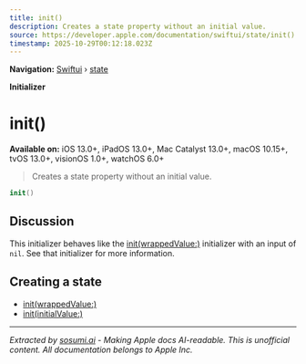 ```yaml
---
title: init()
description: Creates a state property without an initial value.
source: https://developer.apple.com/documentation/swiftui/state/init()
timestamp: 2025-10-29T00:12:18.023Z
---
```


**Navigation:** [Swiftui](/documentation/swiftui) › [state](/documentation/swiftui/state)

**Initializer**

# init()

**Available on:** iOS 13.0+, iPadOS 13.0+, Mac Catalyst 13.0+, macOS 10.15+, tvOS 13.0+, visionOS 1.0+, watchOS 6.0+

> Creates a state property without an initial value.

```swift
init()
```

## Discussion

This initializer behaves like the [init(wrappedValue:)](/documentation/swiftui/state/init(wrappedvalue:)) initializer with an input of `nil`. See that initializer for more information.

## Creating a state

- [init(wrappedValue:)](/documentation/swiftui/state/init(wrappedvalue:))
- [init(initialValue:)](/documentation/swiftui/state/init(initialvalue:))

---

*Extracted by [sosumi.ai](https://sosumi.ai) - Making Apple docs AI-readable.*
*This is unofficial content. All documentation belongs to Apple Inc.*
